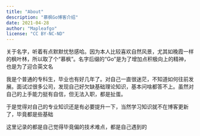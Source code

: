 ```yaml
---
title: "About"
description: "慕枫Go博客介绍"
date: 2021-04-28
author: "Mapleafgo"
license: "CC BY-NC-ND"
---
```


关于名字，听着有点默默忧愁感哈。因为本人比较喜欢自然风景，尤其如晚霞一样的枫叶林，所以取了个“慕枫”。名字后缀的“Go”是为了增加点积极向上的精神，也是为了迎合英文名

我是个普通的专科生，毕业也有好几年了。对自己一直很迷茫，不知道如何往前发展。面试过很多公司，发现自己好欠缺基础理论知识，基本问啥都答不上。虽然对自己的上手能力挺有自信，但无法入职，都是扯蛋。

于是觉得对自己的专业知识还是有必要提升一下，当然学习知识就不在博客更新了，毕竟都是些基础

这里记录的都是自己觉得毕竟偏的技术难点，都是自己遇到的
